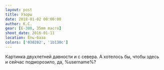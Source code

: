 ```yaml
---
layout: post
title: Узоры
date: 2018-01-02 00:00:00
author: К.С.
gear: [E-300, 35mm macro]
shoot_date: 2016-01-11
location: Ёль-база
colors: ['030202', '1b130c']
---
```

Картинка двухлетней давности и с севера. А хотелось бы, чтобы здесь и сейчас подморозило, да, %username%?
